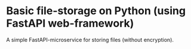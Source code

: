 # Basic file-storage on Python (using FastAPI web-framework) 
A simple FastAPI-microservice for storing files (without encryption). 
